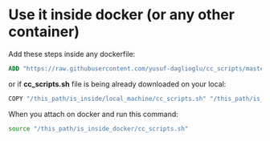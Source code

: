 # Use it inside docker (or any other container)

Add these steps inside any dockerfile:

```dockerfile
ADD "https://raw.githubusercontent.com/yusuf-daglioglu/cc_scripts/master/release/cc_scripts.sh" "/this_path/is_inside_docker/cc_scripts.sh"
```

or if __cc_scripts.sh__ file is being already downloaded on your local:

```sh
COPY "/this_path/is_inside/local_machine/cc_scripts.sh" "/this_path/is_inside_docker/cc_scripts.sh"
```

When you attach on docker and run this command:

```sh
source "/this_path/is_inside_docker/cc_scripts.sh"
```
